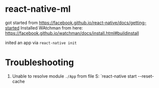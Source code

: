 # react-native-ml

got started from https://facebook.github.io/react-native/docs/getting-started
Installed WAtchman from here: https://facebook.github.io/watchman/docs/install.html#buildinstall

inited an app via `react-native init`

# Troubleshooting

1. Unable to resolve module `./App` from file
  S: `react-native start --reset-cache